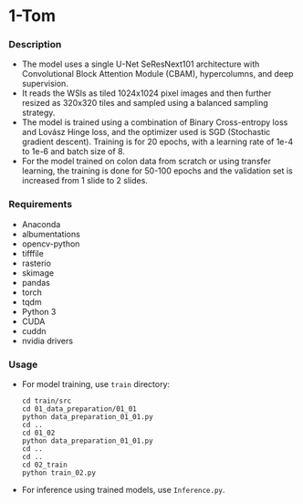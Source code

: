 # 1-Tom

### Description
- The model uses a single U-Net SeResNext101 architecture with Convolutional Block Attention Module (CBAM), hypercolumns, and deep supervision. 
- It reads the WSIs as tiled 1024x1024 pixel images and then further resized as 320x320 tiles and sampled using a balanced sampling strategy. 
- The model is trained using a combination of Binary Cross-entropy loss and Lovász Hinge loss, and the optimizer used is SGD (Stochastic gradient descent). Training is for 20 epochs, with a learning rate of 1e-4 to 1e-6 and batch size of 8.
- For the model trained on colon data from scratch or using transfer learning, the training is done for 50-100 epochs and the validation set is increased from 1 slide to 2 slides.

### Requirements
- Anaconda
- albumentations
- opencv-python
- tifffile
- rasterio
- skimage
- pandas
- torch
- tqdm
- Python 3
- CUDA 
- cuddn 
- nvidia drivers 

### Usage
- For model training, use `train` directory:
    ```
    cd train/src
    cd 01_data_preparation/01_01
    python data_preparation_01_01.py
    cd ..
    cd 01_02
    python data_preparation_01_01.py
    cd ..
    cd ..
    cd 02_train
    python train_02.py
    ```
- For inference using trained models, use `Inference.py`.

